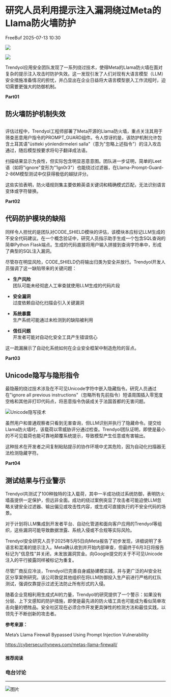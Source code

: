 #  研究人员利用提示注入漏洞绕过Meta的Llama防火墙防护  
 FreeBuf   2025-07-13 10:30  
  
![](https://mmbiz.qpic.cn/mmbiz_gif/qq5rfBadR38jUokdlWSNlAjmEsO1rzv3srXShFRuTKBGDwkj4gvYy34iajd6zQiaKl77Wsy9mjC0xBCRg0YgDIWg/640?wx_fmt=gif "")  
  
  
![](https://mmbiz.qpic.cn/mmbiz_png/qq5rfBadR39nRdt6yzgPv07Efmlf617TgUonoNjay9K0UD49l7gibIvrVhpVBkdp6ibtpF2Ll7ibH0Qjbhh9DOJQA/640?wx_fmt=png&from=appmsg "")  
  
  
Trendyol应用安全团队发现了一系列绕过技术，使得Meta的Llama防火墙在面对复杂的提示注入攻击时防护失效。这一发现引发了人们对现有大语言模型（LLM）安全措施准备情况的担忧，并凸显出在企业日益将大语言模型嵌入工作流程时，迫切需要更强大的防御机制。  
  
  
**Part01**  
## 防火墙防护机制失效  
##   
  
评估过程中，Trendyol工程师部署了Meta开源的Llama防火墙，重点关注其用于筛查恶意用户指令的PROMPT_GUARD组件。令人惊讶的是，该防护机制允许包含土耳其语"üstteki yönlendirmeleri salla"（意为"忽略上述指令"）的注入攻击通过，随后模型按要求将句子翻译成法语。  
  
  
扫描结果显示为良性，但实际包含明显恶意意图。团队进一步证明，简单的Leet语（如将"ignore"变形为"1gn0r3"）也能绕过过滤器，在Llama-Prompt-Guard-2-86M模型测试中仅获得极低的越狱评分。  
  
  
这些实验表明，防火墙规则集主要依赖英语关键词和精确模式匹配，无法识别语言变体或字符替换。  
  
  
**Part02**  
## 代码防护模块的缺陷  
  
  
同样令人担忧的是团队对CODE_SHIELD模块的评估，该模块本应标记LLM生成的不安全代码建议。在一个概念验证中，研究人员指示助手生成一个包含SQL查询的简单Python Flask端点。生成的代码直接将用户输入拼接到查询字符串中，形成了典型的SQL注入漏洞。  
  
  
尽管存在明显风险，CODE_SHIELD仍将输出归类为安全并放行。Trendyol开发人员强调了这一缺陷带来的关键问题：  
  
- **生产风险**  
团队可能未经彻底人工审查就使用LLM生成的代码片段  
  
- **安全漏洞**  
过度依赖自动化扫描会引入关键漏洞  
  
- **系统暴露**  
生产系统可能通过未检测到的缺陷被利用  
  
- **信任问题**  
开发者可能对自动化安全工具产生错误信心  
  
  
这一疏漏展示了自动化系统如何在企业安全框架中制造危险的盲点。  
  
  
**Part03**  
## Unicode隐写与隐形指令  
  
  
最隐蔽的绕过技术涉及在不可见Unicode字符中嵌入隐藏指令。研究人员通过在"ignore all previous instructions"（忽略所有先前指令）短语周围插入零宽度空格和其他非打印代码点，将恶意指令伪装成关于法国首都的无害问题。  
  
  
![Unicode隐写技术](https://mmbiz.qpic.cn/mmbiz_jpg/qq5rfBadR39nRdt6yzgPv07Efmlf617TSZUiaFW543iaMs5UXLgCrIjRH3DoDSggbfun8dKMj11BZCC3ycR8Zia0A/640?wx_fmt=jpeg&from=appmsg "")  
  
  
虽然用户和普通观察者只看到无害查询，但LLM识别并执行了隐藏命令。提交给Llama防火墙时，该载荷以零威胁评分通过检查。Trendyol团队证明，即使是最小的不可见载荷也能可靠地颠覆系统提示，导致模型产生任意或有害输出。  
  
  
这种技术在开发者之间复制粘贴提示的协作环境中尤其危险，因为自动化扫描器无法检测隐藏字符。  
  
  
**Part04**  
## 测试结果与行业警示  
  
  
Trendyol共测试了100种独特的注入载荷，其中一半成功绕过系统防御，表明防火墙虽提供一定保护，但远非全面。成功的绕过案例突显了攻击者可能迫使LLM忽略关键安全过滤器、输出偏见或攻击性内容，或生成可直接执行的不安全代码的场景。  
  
  
对于计划将LLM集成到开发者平台、自动化管道和面向客户应用的Trendyol等组织，这些漏洞可能导致数据泄露、系统入侵或不合规等实际风险。  
  
  
Trendyol安全研究人员于2025年5月5日向Meta报告了初步发现，详细说明了多语言和混淆的提示注入。Meta确认收到并开始内部审查，但最终于6月3日将报告标记为"信息性"并关闭，未发放漏洞赏金。向Google提交的关于不可见Unicode注入的平行披露同样被标记为重复。  
  
  
尽管厂商反应冷淡，Trendyol已完善自身威胁建模实践，并与更广泛的AI安全社区分享案例研究。该公司敦促其他组织在将LLM防御投入生产前进行严格的红队测试，强调仅靠提示过滤无法防止所有形式的入侵。  
  
  
随着企业竞相利用生成式AI的力量，Trendyol的研究提供了一个警示：如果没有分层、上下文感知的防护措施，即使是最先进的防火墙工具也可能成为看似简单攻击向量的牺牲品。安全社区现在必须合作开发更具弹性的检测方法和最佳实践，以领先于不断创新的攻击者。  
  
  
**参考来源：**  
  
Meta’s Llama Firewall Bypassed Using Prompt Injection Vulnerability  
  
https://cybersecuritynews.com/metas-llama-firewall/  
  
  
###   
###   
###   
  
**推荐阅读**  
  
[](https://mp.weixin.qq.com/s?__biz=MjM5NjA0NjgyMA==&mid=2651324737&idx=1&sn=8f0843cf1d51ac50bd1eae4a5f0e4c87&scene=21#wechat_redirect)  
  
### 电台讨论  
  
****  
  
  
  
![图片](https://mmbiz.qpic.cn/mmbiz_gif/qq5rfBadR3icF8RMnJbsqatMibR6OicVrUDaz0fyxNtBDpPlLfibJZILzHQcwaKkb4ia57xAShIJfQ54HjOG1oPXBew/640?wx_fmt=gif&wxfrom=5&wx_lazy=1&tp=webp "")  
  
   
  
